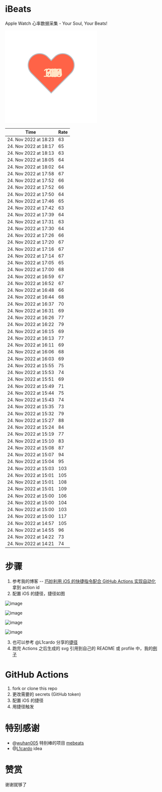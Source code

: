 # iBeats
Apple Watch 心率数据采集 - Your Soul, Your Beats!

![](./files/heart.svg)

<!--START_SECTION:my_heart_rate-->
| Time | Rate | 
 | ---- | ---- | 
| 24. Nov 2022 at 18:23 | 63 |
| 24. Nov 2022 at 18:17 | 65 |
| 24. Nov 2022 at 18:13 | 63 |
| 24. Nov 2022 at 18:05 | 64 |
| 24. Nov 2022 at 18:02 | 64 |
| 24. Nov 2022 at 17:58 | 67 |
| 24. Nov 2022 at 17:52 | 66 |
| 24. Nov 2022 at 17:52 | 66 |
| 24. Nov 2022 at 17:50 | 64 |
| 24. Nov 2022 at 17:46 | 65 |
| 24. Nov 2022 at 17:42 | 63 |
| 24. Nov 2022 at 17:39 | 64 |
| 24. Nov 2022 at 17:31 | 63 |
| 24. Nov 2022 at 17:30 | 64 |
| 24. Nov 2022 at 17:26 | 66 |
| 24. Nov 2022 at 17:20 | 67 |
| 24. Nov 2022 at 17:16 | 67 |
| 24. Nov 2022 at 17:14 | 67 |
| 24. Nov 2022 at 17:05 | 65 |
| 24. Nov 2022 at 17:00 | 68 |
| 24. Nov 2022 at 16:59 | 67 |
| 24. Nov 2022 at 16:52 | 67 |
| 24. Nov 2022 at 16:48 | 66 |
| 24. Nov 2022 at 16:44 | 68 |
| 24. Nov 2022 at 16:37 | 70 |
| 24. Nov 2022 at 16:31 | 69 |
| 24. Nov 2022 at 16:26 | 77 |
| 24. Nov 2022 at 16:22 | 79 |
| 24. Nov 2022 at 16:15 | 69 |
| 24. Nov 2022 at 16:13 | 77 |
| 24. Nov 2022 at 16:11 | 69 |
| 24. Nov 2022 at 16:06 | 68 |
| 24. Nov 2022 at 16:03 | 69 |
| 24. Nov 2022 at 15:55 | 75 |
| 24. Nov 2022 at 15:53 | 74 |
| 24. Nov 2022 at 15:51 | 69 |
| 24. Nov 2022 at 15:49 | 71 |
| 24. Nov 2022 at 15:44 | 75 |
| 24. Nov 2022 at 15:43 | 74 |
| 24. Nov 2022 at 15:35 | 73 |
| 24. Nov 2022 at 15:32 | 79 |
| 24. Nov 2022 at 15:27 | 88 |
| 24. Nov 2022 at 15:24 | 84 |
| 24. Nov 2022 at 15:19 | 77 |
| 24. Nov 2022 at 15:10 | 83 |
| 24. Nov 2022 at 15:08 | 87 |
| 24. Nov 2022 at 15:07 | 94 |
| 24. Nov 2022 at 15:04 | 95 |
| 24. Nov 2022 at 15:03 | 103 |
| 24. Nov 2022 at 15:01 | 105 |
| 24. Nov 2022 at 15:01 | 108 |
| 24. Nov 2022 at 15:01 | 109 |
| 24. Nov 2022 at 15:00 | 106 |
| 24. Nov 2022 at 15:00 | 104 |
| 24. Nov 2022 at 15:00 | 103 |
| 24. Nov 2022 at 15:00 | 117 |
| 24. Nov 2022 at 14:57 | 105 |
| 24. Nov 2022 at 14:55 | 96 |
| 24. Nov 2022 at 14:22 | 73 |
| 24. Nov 2022 at 14:21 | 74 |

<!--END_SECTION:my_heart_rate-->

# 步骤
1. 参考我的博客 -- [巧妙利用 iOS 的快捷指令配合 GitHub Actions 实现自动化](https://github.com/yihong0618/gitblog/issues/198) 拿到 action id
2. 配置 iOS 的捷径，捷径如图

![image](https://user-images.githubusercontent.com/15976103/122154218-0db0b480-ce97-11eb-93bb-5aec07c558dc.png)

![image](https://user-images.githubusercontent.com/15976103/122154236-186b4980-ce97-11eb-8e4b-70551a0391ae.png)

![image](https://user-images.githubusercontent.com/15976103/122154268-2d47dd00-ce97-11eb-902e-3acf292265a9.png)

![image](https://user-images.githubusercontent.com/15976103/122174055-fa144680-ceb4-11eb-9be2-3eb83cd516f7.png)

3. 也可以参考 @L1cardo 分享的[捷径](https://www.icloud.com/shortcuts/6ab6047b459c41ad822ad6b94b1c03d4)
4. 跑完 Actions 之后生成的 svg 引用到自己的 README 或 profile 中，我的[例子](https://github.com/yihong0618) 

# GitHub Actions

1. fork or clone this repo
2. 更改需要的 secrets (GitHub token)
3. 配置 iOS 的捷径
4. 用捷径触发

# 特别感谢
- @[wuhan005](https://github.com/wuhan005) 特别棒的项目 [mebeats](https://github.com/wuhan005/mebeats)
- @[L1cardo](https://github.com/L1cardo) idea

# 赞赏
谢谢就够了

